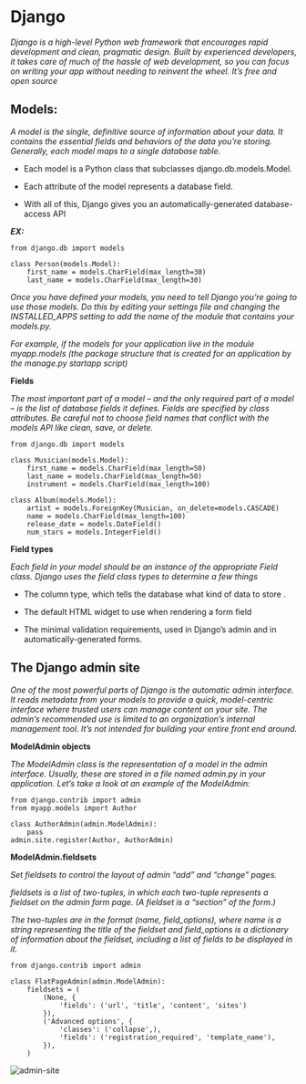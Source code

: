 # Django

_Django is a high-level Python web framework that encourages rapid development and clean, pragmatic design. Built by experienced developers, it takes care of much of the hassle of web development, so you can focus on writing your app without needing to reinvent the wheel. It’s free and open source_

## Models:

_A model is the single, definitive source of information about your data. It contains the essential fields and behaviors of the data you’re storing. Generally, each model maps to a single database table._

- Each model is a Python class that subclasses django.db.models.Model.

- Each attribute of the model represents a database field.

- With all of this, Django gives you an automatically-generated database-access API

***EX:***
```
from django.db import models

class Person(models.Model):
    first_name = models.CharField(max_length=30)
    last_name = models.CharField(max_length=30)
```

_Once you have defined your models, you need to tell Django you’re going to use those models. Do this by editing your settings file and changing the INSTALLED_APPS setting to add the name of the module that contains your models.py._

_For example, if the models for your application live in the module myapp.models (the package structure that is created for an application by the manage.py startapp script)_

**Fields**

_The most important part of a model – and the only required part of a model – is the list of database fields it defines. Fields are specified by class attributes. Be careful not to choose field names that conflict with the models API like clean, save, or delete._

```
from django.db import models

class Musician(models.Model):
    first_name = models.CharField(max_length=50)
    last_name = models.CharField(max_length=50)
    instrument = models.CharField(max_length=100)

class Album(models.Model):
    artist = models.ForeignKey(Musician, on_delete=models.CASCADE)
    name = models.CharField(max_length=100)
    release_date = models.DateField()
    num_stars = models.IntegerField()
```
**Field types**

_Each field in your model should be an instance of the appropriate Field class. Django uses the field class types to determine a few things_

- The column type, which tells the database what kind of data to store .

- The default HTML widget to use when rendering a form field 

- The minimal validation requirements, used in Django’s admin and in automatically-generated forms.

## The Django admin site

_One of the most powerful parts of Django is the automatic admin interface. It reads metadata from your models to provide a quick, model-centric interface where trusted users can manage content on your site. The admin’s recommended use is limited to an organization’s internal management tool. It’s not intended for building your entire front end around._

**ModelAdmin objects**

_The ModelAdmin class is the representation of a model in the admin interface. Usually, these are stored in a file named admin.py in your application. Let’s take a look at an example of the ModelAdmin:_

```
from django.contrib import admin
from myapp.models import Author

class AuthorAdmin(admin.ModelAdmin):
    pass
admin.site.register(Author, AuthorAdmin)
```

**ModelAdmin.fieldsets**

_Set fieldsets to control the layout of admin “add” and “change” pages._

_fieldsets is a list of two-tuples, in which each two-tuple represents a fieldset on the admin form page. (A fieldset is a “section” of the form.)_

_The two-tuples are in the format (name, field_options), where name is a string representing the title of the fieldset and field_options is a dictionary of information about the fieldset, including a list of fields to be displayed in it._


```
from django.contrib import admin

class FlatPageAdmin(admin.ModelAdmin):
    fieldsets = (
        (None, {
            'fields': ('url', 'title', 'content', 'sites')
        }),
        ('Advanced options', {
            'classes': ('collapse',),
            'fields': ('registration_required', 'template_name'),
        }),
    )
```

![admin-site](https://docs.djangoproject.com/en/3.2/_images/fieldsets.png)
